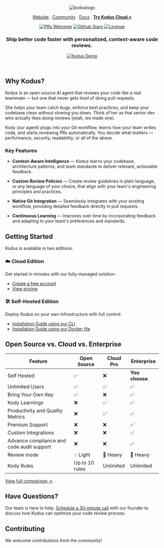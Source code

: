 <p align="center">
  <img alt="koduslogo" src="https://kodus.io/wp-content/uploads/2025/04/kodusai.png">
</p>

<p align="center">
  <a href="https://kodus.io" target="_blank">Website</a>
  .
  <a href="https://discord.gg/qfJEEdXu" target="_blank">Community</a>
  ·
  <a href="https://docs.kodus.io" target="_blank">Docs</a>
  .
  <a href="https://app.kodus.io" target="_blank"><strong>Try Kodus Cloud »</strong></a>
</p>

<p align="center">
   <a href='http://makeapullrequest.com'><img alt='PRs Welcome' src='https://img.shields.io/badge/PRs-welcome-brightgreen.svg?style=shields'/></a>
   <a href="https://github.com/" target="_blank"><img src="https://img.shields.io/github/stars/kodustech/kodus-ai" alt="Github Stars"></a>
   <a href="https://github.com/briefercloud/briefer/blob/main/LICENSE"><img src="https://img.shields.io/badge/license-AGPLv3-red" alt="License"></a>
</p>

<h3 align="center">Ship better code faster with personalized, context-aware code reviews.</h3>

<p align="center">
  <a href="https://www.youtube.com/watch?v=rQo9rmQ2-zM">
    <img src="https://img.youtube.com/vi/rQo9rmQ2-zM/0.jpg" alt="Kodus Demo">
  </a>
</p>

<br/>

## Why Kodus?

Kodus is an open-source AI agent that reviews your code like a real teammate — but one that never gets tired of doing pull requests.

She helps your team catch bugs, enforce best practices, and keep your codebase clean without slowing you down. Think of her as that senior dev who actually likes doing reviews (yeah, we made one).

Kody (our agent) plugs into your Git workflow, learns how your team writes code, and starts reviewing PRs automatically. You decide what matters — performance, security, readability, or all of the above.

### Key Features

- **Context-Aware Intelligence** — Kodus learns your codebase, architecture patterns, and team standards to deliver relevant, actionable feedback.

- **Custom Review Policies** — Create review guidelines in plain language, or any language of your choice, that align with your team's engineering principles and practices.

- **Native Git Integration** — Seamlessly integrates with your existing workflow, providing detailed feedback directly in pull requests.

- **Continuous Learning** — Improves over time by incorporating feedback and adapting to your team's preferences and standards.

## Getting Started

Kodus is available in two editions:

### ☁️ Cloud Edition

Get started in minutes with our fully-managed solution:

- [Create a free account](https://app.kodus.io/signup)
- [View pricing](https://kodus.io/pricing)

### 🛠️ Self-Hosted Edition

Deploy Kodus on your own infrastructure with full control:

- [Installation Guide using our CLI](https://docs.kodus.io/self-hosted/installation)
- [Installation Guide using our Docker file](https://docs.kodus.io/how_to_deploy/en/deploy_kodus/generic_vm)

## Open Source vs. Cloud vs. Enterprise

| Feature                                    | Open Source    | Cloud Pro | Enterprise     |
| ------------------------------------------ | -------------- | --------- | -------------- |
| Self Hosted                                | ✅             | ❌        | **You choose** |
| Unlimited Users                            | ✅             | ✅        | ✅             |
| Bring Your Own Key                         | ✅             | ❌        | ✅             |
| Kody Learnings                             | ❌             | ✅        | ✅             |
| Productivity and Quality Metrics           | ❌             | ✅        | ✅             |
| Premium Support                            | ❌             | ❌        | ✅             |
| Custom Integrations                        | ❌             | ❌        | ✅             |
| Advance compliance and code audit support  | ❌             | ❌        | ✅             |
| Review mode                                | 💡 Light       | 🚀 Heavy  | 🚀 Heavy       |
| Kody Rules                                 | Up to 10 rules | Unlimited | Unlimited      |

[View full comparison →](https://kodus.io/pricing)

## Have Questions?

Our team is here to help. [Schedule a 30-minute call](https://cal.com/gabrielmalinosqui/30min) with our founder to discuss how Kodus can optimize your code review process.

## Contributing

We welcome contributions from the community!
